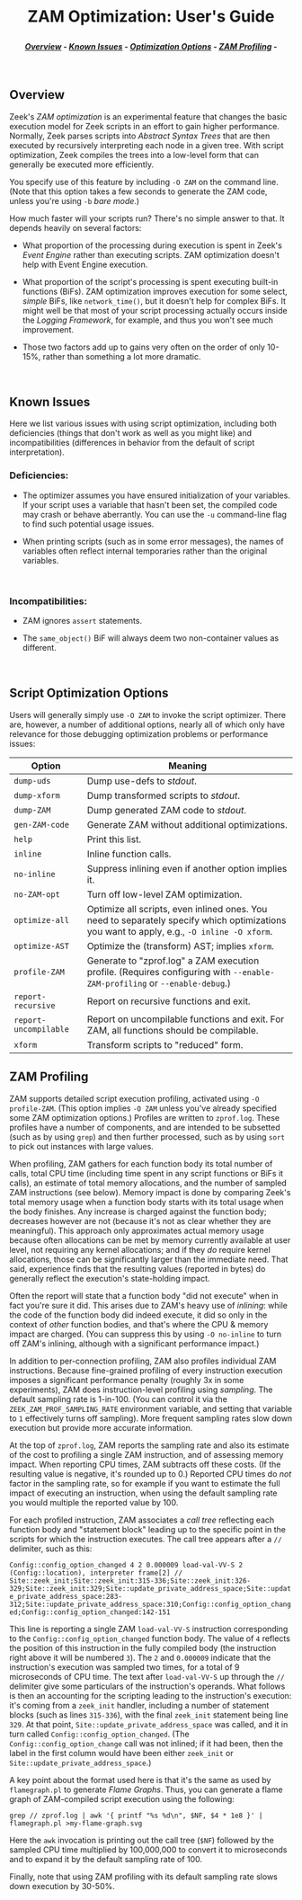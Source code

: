 <h1 align="center">

ZAM Optimization: User's Guide

</h1><h4 align="center">

[_Overview_](#overview) -
[_Known Issues_](#known-issues) -
[_Optimization Options_](#script-optimization-options) -
[_ZAM Profiling_](#ZAM-profiling) -

</h4>


<br>

<a name="overview"></a>
## Overview

Zeek's _ZAM optimization_ is an experimental feature that changes the
basic execution model for Zeek scripts in an effort to gain higher
performance.   Normally, Zeek parses scripts into _Abstract Syntax Trees_
that are then executed by recursively interpreting each node in a given
tree.  With script optimization, Zeek compiles the trees into a low-level
form that can generally be executed more efficiently.

You specify use of this feature by including `-O ZAM` on the command line.
(Note that this option takes a few seconds to generate the ZAM code, unless
you're using `-b` _bare mode_.)

How much faster will your scripts run?  There's no simple answer to that.
It depends heavily on several factors:

* What proportion of the processing during execution is spent in Zeek's
_Event Engine_ rather than executing scripts.  ZAM optimization doesn't
help with Event Engine execution.

* What proportion of the script's processing is spent executing built-in
functions (BiFs).  ZAM optimization improves execution for some select,
_simple_ BiFs, like `network_time()`, but it doesn't help for complex BiFs.
It might well be that most of your script processing actually occurs inside
the _Logging Framework_, for example, and thus you won't see much improvement.

* Those two factors add up to gains very often on the order of only 10-15%,
rather than something a lot more dramatic.

<br>

<a name="known-issues"></a>
## Known Issues


Here we list various issues with using script optimization, including both
deficiencies (things that don't work as well as you might like)
and incompatibilities (differences in behavior from the default
of script interpretation).
<br>

### Deficiencies:

* The optimizer assumes you have ensured initialization of your variables.
If your script uses a variable that hasn't been set, the compiled code may
crash or behave aberrantly. You can use the `-u` command-line flag to find such potential usage issues.

* When printing scripts (such as in some error messages), the names of
variables often reflect internal temporaries rather than the original
variables.

<br>

### Incompatibilities:

* ZAM ignores `assert` statements.

* The `same_object()` BiF will always deem two non-container values as
different.

<br>

<a name="script-optimization-options"></a>
## Script Optimization Options

Users will generally simply use `-O ZAM` to invoke the script optimizer.
There are, however, a number of additional options, nearly all of which
only have relevance for those debugging optimization problems or performance
issues:

|Option|Meaning|
|---|---|
|`dump-uds`	|	Dump use-defs to _stdout_.|
|`dump-xform`	|	Dump transformed scripts to _stdout_.|
|`dump-ZAM`	|	Dump generated ZAM code to _stdout_.|
|`gen-ZAM-code`		|	Generate ZAM without additional optimizations.|
|`help`		|	Print this list.|
|`inline`		|	Inline function calls.|
|`no-inline`		|	Suppress inlining even if another option implies it.|
|`no-ZAM-opt`	|	Turn off low-level ZAM optimization.|
|`optimize-all`	|	Optimize all scripts, even inlined ones. You need to separately specify which optimizations you want to apply, e.g., `-O inline -O xform`.|
|`optimize-AST`	|	Optimize the (transform) AST; implies `xform`.|
|`profile-ZAM`	|	Generate to "zprof.log" a ZAM execution profile. (Requires configuring with `--enable-ZAM-profiling` or `--enable-debug`.)|
|`report-recursive`	|	Report on recursive functions and exit.|
|`report-uncompilable`	|	Report on uncompilable functions and exit. For ZAM, all functions should be compilable.|
|`xform`		|	Transform scripts to "reduced" form.|

<a name="ZAM-profiling"></a>
## ZAM Profiling

ZAM supports detailed script execution profiling, activated using `-O
profile-ZAM`. (This option implies `-O ZAM` unless you've already specified
some ZAM optimization options.) Profiles are written to `zprof.log`. These
profiles have a number of components, and are intended to be subsetted
(such as by using `grep`) and then further processed, such as by using
`sort` to pick out instances with large values.

When profiling, ZAM gathers for each function body its total number of
calls, total CPU time (including time spent in any script functions or
BiFs it calls), an estimate of total memory allocations, and the number
of sampled ZAM instructions (see below). Memory impact is done by comparing
Zeek's total memory usage when a function body starts with its total usage
when the body finishes. Any increase is charged against the function body;
decreases however are not (because it's not as clear whether they are
meaningful). This approach only approximates actual memory usage because
often allocations can be met by memory currently available at user level,
not requiring any kernel allocations; and if they _do_ require kernel
allocations, those can be significantly larger than the immediate need.
That said, experience finds that the resulting values (reported in bytes)
do generally reflect the execution's state-holding impact.

Often the report will state that a function body "did not execute" when
in fact you're sure it did. This arises due to ZAM's heavy use of _inlining_:
while the code of the function body did indeed execute, it did so only in
the context of _other_ function bodies, and that's where the CPU & memory
impact are charged. (You can suppress this by using `-O no-inline` to turn
off ZAM's inlining, although with a significant performance impact.)

In addition to per-connection profiling, ZAM also profiles individual ZAM
instructions. Because fine-grained profiling of every instruction execution
imposes a significant performance penalty (roughly 3x in some experiments),
ZAM does instruction-level profiling using _sampling_.  The default sampling
rate is 1-in-100. (You can control it via the `ZEEK_ZAM_PROF_SAMPLING_RATE`
environment variable, and setting that variable to `1` effectively turns
off sampling). More frequent sampling rates slow down execution but provide
more accurate information.

At the top of `zprof.log`, ZAM reports the sampling rate and also its
estimate of the cost to profiling a single ZAM instruction, and of assessing
memory impact. When reporting CPU times, ZAM subtracts off these costs.
(If the resulting value is negative, it's rounded up to 0.) Reported CPU
times do _not_ factor in the sampling rate, so for example if you want to
estimate the full impact of executing an instruction, when using the default
sampling rate you would multiple the reported value by 100.

For each profiled instruction, ZAM associates a _call tree_ reflecting
each function body and "statement block" leading up to the specific point
in the scripts for which the instruction executes. The call tree appears
after a `//` delimiter, such as this:

`
Config::config_option_changed 4 2 0.000009 load-val-VV-S 2 (Config::location), interpreter frame[2] // Site::zeek_init;Site::zeek_init:315-336;Site::zeek_init:326-329;Site::zeek_init:329;Site::update_private_address_space;Site::update_private_address_space:283-312;Site::update_private_address_space:310;Config::config_option_changed;Config::config_option_changed:142-151
`

This line is reporting a single ZAM `load-val-VV-S` instruction corresponding
to the `Config::config_option_changed` function body. The value of `4`
reflects the position of this instruction in the fully compiled body (the
instruction right above it will be numbered `3`). The `2` and `0.000009`
indicate that the instruction's execution was sampled two times, for a
total of 9 microseconds of CPU time. The text after `load-val-VV-S` up
through the `//` delimiter give some particulars of the instruction's
operands. What follows is then an accounting for the scripting leading to
the instruction's execution: it's coming from a `zeek_init` handler,
including a number of statement blocks (such as lines `315-336`), with the
final `zeek_init` statement being line `329`. At that point,
`Site::update_private_address_space` was called, and it in turn called
`Config::config_option_changed`. (The `Config::config_option_change` call
was not inlined; if it had been, then the label in the first column would
have been either `zeek_init` or `Site::update_private_address_space`.)

A key point about the format used here is that it's the same as used by
`flamegraph.pl` to generate _Flame Graphs_. Thus, you can generate a flame
graph of ZAM-compiled script execution using the following:

`
grep // zprof.log | awk '{ printf "%s %d\n", $NF, $4 * 1e8 }' | flamegraph.pl >my-flame-graph.svg
`

Here the `awk` invocation is printing out the call tree (`$NF`) followed
by the sampled CPU time multiplied by 100,000,000 to convert it to
microseconds and to expand it by the default sampling rate of 100.

Finally, note that using ZAM profiling with its default sampling rate slows
down execution by 30-50%.

<br>
<br>

